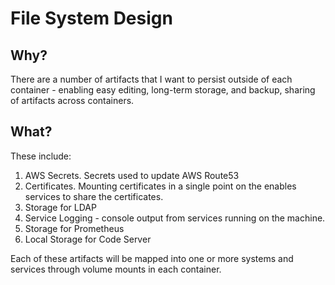 # File System Design

## Why?
There are a number of artifacts that I want to persist outside of each container - enabling easy editing, long-term storage, and backup, sharing of artifacts across containers.

## What?
These include:

1. AWS Secrets. Secrets used to update AWS Route53
2. Certificates. Mounting certificates in a single point on the enables services to share the certificates.
3. Storage for LDAP
4. Service Logging - console output from services running on the machine.
5. Storage for Prometheus
6. Local Storage for Code Server

Each of these artifacts will be mapped into one or more systems and services through volume mounts in each container.
